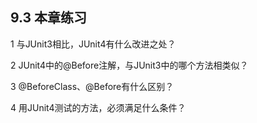 ## 9.3  本章练习
 

1  与JUnit3相比，JUnit4有什么改进之处？

 

 

2  JUnit4中的@Before注解，与JUnit3中的哪个方法相类似？

 

 

3  @BeforeClass、@Before有什么区别？

 

 

4  用JUnit4测试的方法，必须满足什么条件？

 
